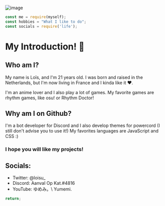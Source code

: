 ![image](https://user-images.githubusercontent.com/76608613/173580411-28f8ec9b-eaf0-4df0-ab3e-1f6764d92ada.png)

```javascript
const me = require(myself);
const hobbies = "What I like to do";
const socials = require('life');
```

# My Introduction! 👋

## Who am I?

My name is Loïs, and I'm 21 years old. I was born and raised in the Netherlands, but I'm now living in France and I kinda like it ❤️.


I'm an anime lover and I also play a lot of games. My favorite games are rhythm games, like osu! or Rhythm Doctor!

## Why am I on Github?

I'm a bot developer for Discord and I also develop themes for powercord (I still don't advise you to use it!)
My favorites languages are JavaScript and CSS :)

### I hope you will like my projects!

## Socials:

- Twitter: @loisu_
- Discord: Aanval Op Kat.#4816
- YouTube: ゆめみ。\ Yumemi.

```javascript
return;
```
